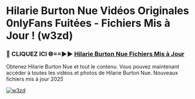 # Hilarie Burton Nue Vidéos Originales 0nlyFans Fuitées - Fichiers Mis à Jour ! (w3zd)

<h3>🔴 CLIQUEZ ICI 🌐==►► <a href="https://tinyurl.com/2pmr4ezf" rel="nofollow">Hilarie Burton Nue Fichiers Mis à Jour</a></h3>

Obtenez Hilarie Burton Nue et tout le contenu. Vous pouvez maintenant accéder à toutes les vidéos et photos de Hilarie Burton Nue. Nouveaux fichiers mis à jour 2025

[![w3zd](https://i.imgur.com/6SNvagu.gif)](https://tinyurl.com/2pmr4ezf)

